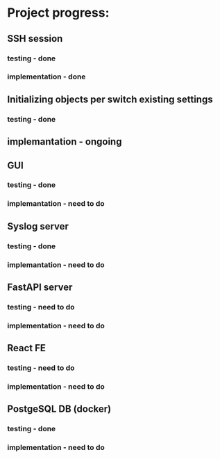 #  Project progress:

## SSH session
### testing - done
### implementation - done

## Initializing objects per switch existing settings
### testing - done
## implemantation - ongoing

## GUI
### testing - done
### implemantation - need to do

## Syslog server
### testing - done
### implemantation - need to do

## FastAPI server
### testing - need to do
### implementation - need to do

## React FE
### testing - need to do
### implementation - need to do

## PostgeSQL DB (docker) 
### testing - done
### implementation - need to do
